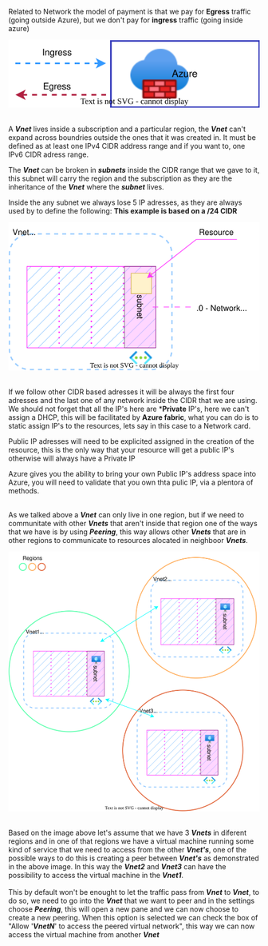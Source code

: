 Related to Network the model of payment is that we pay for **Egress** traffic (going outside Azure), but we don't pay for **ingress** traffic (going inside azure)

![Traffic](/Notes/Images/Traffic1.svg)<br>
<br>

A ***Vnet*** lives inside a subscription and a particular region, the ***Vnet*** can't expand across boundries outside the ones that it was created in. It must be defined as at least one IPv4 CIDR address range and if you want to, one IPv6 CIDR adress range.<br>

The ***Vnet*** can be broken in ***subnets*** inside the CIDR range that we gave to it, this subnet will carry the region and the subscription as they are the inheritance of the ***Vnet*** where the ***subnet*** lives.

Inside the any subnet we always lose 5 IP adresses, as they are always used by to define the following:
**This example is based on a /24 CIDR**

![Subnet](/Notes/Images/Subnet1.svg)<br>
<br>

If we follow other CIDR based adresses it will be always the first four adresses and the last one of any network inside the CIDR that we are using. We should not forget that all the IP's here are ***Private** IP's, here we can't assign a DHCP, this will be facilitated by **Azure fabric**, what you can do is to static assign IP's to the resources, lets say in this case to a Network card.

Public IP adresses will need to be explicited assigned in the creation of the resource, this is the only way that your resource will get a public IP's otherwise will always have a Private IP


Azure gives you the ability to bring your own Public IP's address space into Azure, you will need to validate that you own thta pulic IP, via a plentora of methods.<br><br>

As we talked above a ***Vnet*** can only live in one region, but if we need to communitate with other ***Vnets*** that aren't inside that region one of the ways that we have is by using ***Peering***, this way allows other ***Vnets*** that are in other regions to communicate to resources alocated in neighboor ***Vnets***.

![Peering](/Notes/Images/Peering1.svg)<br><br>

Based on the image above let's assume that we have 3 ***Vnets*** in diferent regions and in one of that regions we have a virtual machine running some kind of service that we need to access from the other ***Vnet's***, one of the possible ways to do this is creating a peer between ***Vnet's*** as demonstrated in the above image. In this way the ***Vnet2*** and ***Vnet3*** can have the possibility to access the virtual machine in the ***Vnet1***.<br><br>
This by default won't be enought to let the traffic pass from ***Vnet*** to ***Vnet***, to do so, we need to go into the ***Vnet*** that we want to peer and in the settings choose ***Peering***, this will open a new pane and we can now choose to create a new peering. When this option is selected we can check the box of "Allow '***VnetN***' to access the peered virtual network", this way we can now access the virtual machine from another ***Vnet***
